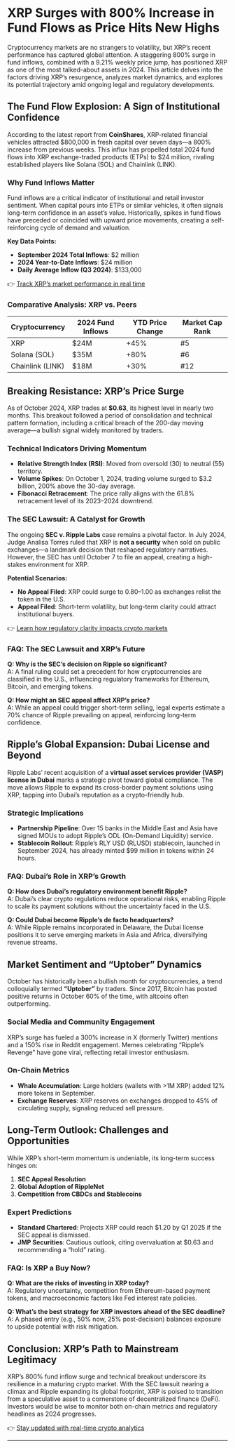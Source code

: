 # XRP Surges with 800% Increase in Fund Flows as Price Hits New Highs  

Cryptocurrency markets are no strangers to volatility, but XRP’s recent performance has captured global attention. A staggering 800% surge in fund inflows, combined with a 9.21% weekly price jump, has positioned XRP as one of the most talked-about assets in 2024. This article delves into the factors driving XRP’s resurgence, analyzes market dynamics, and explores its potential trajectory amid ongoing legal and regulatory developments.  

## The Fund Flow Explosion: A Sign of Institutional Confidence  

According to the latest report from **CoinShares**, XRP-related financial vehicles attracted $800,000 in fresh capital over seven days—a 800% increase from previous weeks. This influx has propelled total 2024 fund flows into XRP exchange-traded products (ETPs) to $24 million, rivaling established players like Solana (SOL) and Chainlink (LINK).  

### Why Fund Inflows Matter  

Fund inflows are a critical indicator of institutional and retail investor sentiment. When capital pours into ETPs or similar vehicles, it often signals long-term confidence in an asset’s value. Historically, spikes in fund flows have preceded or coincided with upward price movements, creating a self-reinforcing cycle of demand and valuation.  

**Key Data Points:**  
- **September 2024 Total Inflows**: $2 million  
- **2024 Year-to-Date Inflows**: $24 million  
- **Daily Average Inflow (Q3 2024)**: $133,000  

👉 [Track XRP’s market performance in real time](https://bit.ly/okx-bonus)  

### Comparative Analysis: XRP vs. Peers  

| Cryptocurrency | 2024 Fund Inflows | YTD Price Change | Market Cap Rank |  
|----------------|-------------------|------------------|-----------------|  
| XRP            | $24M              | +45%             | #5              |  
| Solana (SOL)   | $35M              | +80%             | #6              |  
| Chainlink (LINK) | $18M            | +30%             | #12             |  

## Breaking Resistance: XRP’s Price Surge  

As of October 2024, XRP trades at **$0.63**, its highest level in nearly two months. This breakout followed a period of consolidation and technical pattern formation, including a critical breach of the 200-day moving average—a bullish signal widely monitored by traders.  

### Technical Indicators Driving Momentum  

- **Relative Strength Index (RSI)**: Moved from oversold (30) to neutral (55) territory.  
- **Volume Spikes**: On October 1, 2024, trading volume surged to $3.2 billion, 200% above the 30-day average.  
- **Fibonacci Retracement**: The price rally aligns with the 61.8% retracement level of its 2023–2024 downtrend.  

### The SEC Lawsuit: A Catalyst for Growth  

The ongoing **SEC v. Ripple Labs** case remains a pivotal factor. In July 2024, Judge Analisa Torres ruled that XRP is **not a security** when sold on public exchanges—a landmark decision that reshaped regulatory narratives. However, the SEC has until October 7 to file an appeal, creating a high-stakes environment for XRP.  

**Potential Scenarios:**  
- **No Appeal Filed**: XRP could surge to $0.80–$1.00 as exchanges relist the token in the U.S.  
- **Appeal Filed**: Short-term volatility, but long-term clarity could attract institutional buyers.  

👉 [Learn how regulatory clarity impacts crypto markets](https://bit.ly/okx-bonus)  

### FAQ: The SEC Lawsuit and XRP’s Future  

**Q: Why is the SEC’s decision on Ripple so significant?**  
A: A final ruling could set a precedent for how cryptocurrencies are classified in the U.S., influencing regulatory frameworks for Ethereum, Bitcoin, and emerging tokens.  

**Q: How might an SEC appeal affect XRP’s price?**  
A: While an appeal could trigger short-term selling, legal experts estimate a 70% chance of Ripple prevailing on appeal, reinforcing long-term confidence.  

## Ripple’s Global Expansion: Dubai License and Beyond  

Ripple Labs’ recent acquisition of a **virtual asset services provider (VASP) license in Dubai** marks a strategic pivot toward global compliance. The move allows Ripple to expand its cross-border payment solutions using XRP, tapping into Dubai’s reputation as a crypto-friendly hub.  

### Strategic Implications  

- **Partnership Pipeline**: Over 15 banks in the Middle East and Asia have signed MOUs to adopt Ripple’s ODL (On-Demand Liquidity) service.  
- **Stablecoin Rollout**: Ripple’s RLY USD (RLUSD) stablecoin, launched in September 2024, has already minted $99 million in tokens within 24 hours.  

### FAQ: Dubai’s Role in XRP’s Growth  

**Q: How does Dubai’s regulatory environment benefit Ripple?**  
A: Dubai’s clear crypto regulations reduce operational risks, enabling Ripple to scale its payment solutions without the uncertainty faced in the U.S.  

**Q: Could Dubai become Ripple’s de facto headquarters?**  
A: While Ripple remains incorporated in Delaware, the Dubai license positions it to serve emerging markets in Asia and Africa, diversifying revenue streams.  

## Market Sentiment and “Uptober” Dynamics  

October has historically been a bullish month for cryptocurrencies, a trend colloquially termed **“Uptober”** by traders. Since 2017, Bitcoin has posted positive returns in October 60% of the time, with altcoins often outperforming.  

### Social Media and Community Engagement  

XRP’s surge has fueled a 300% increase in X (formerly Twitter) mentions and a 150% rise in Reddit engagement. Memes celebrating “Ripple’s Revenge” have gone viral, reflecting retail investor enthusiasm.  

### On-Chain Metrics  

- **Whale Accumulation**: Large holders (wallets with >1M XRP) added 12% more tokens in September.  
- **Exchange Reserves**: XRP reserves on exchanges dropped to 45% of circulating supply, signaling reduced sell pressure.  

## Long-Term Outlook: Challenges and Opportunities  

While XRP’s short-term momentum is undeniable, its long-term success hinges on:  
1. **SEC Appeal Resolution**  
2. **Global Adoption of RippleNet**  
3. **Competition from CBDCs and Stablecoins**  

### Expert Predictions  

- **Standard Chartered**: Projects XRP could reach $1.20 by Q1 2025 if the SEC appeal is dismissed.  
- **JMP Securities**: Cautious outlook, citing overvaluation at $0.63 and recommending a “hold” rating.  

### FAQ: Is XRP a Buy Now?  

**Q: What are the risks of investing in XRP today?**  
A: Regulatory uncertainty, competition from Ethereum-based payment tokens, and macroeconomic factors like Fed interest rate policies.  

**Q: What’s the best strategy for XRP investors ahead of the SEC deadline?**  
A: A phased entry (e.g., 50% now, 25% post-decision) balances exposure to upside potential with risk mitigation.  

## Conclusion: XRP’s Path to Mainstream Legitimacy  

XRP’s 800% fund inflow surge and technical breakout underscore its resilience in a maturing crypto market. With the SEC lawsuit nearing a climax and Ripple expanding its global footprint, XRP is poised to transition from a speculative asset to a cornerstone of decentralized finance (DeFi). Investors would be wise to monitor both on-chain metrics and regulatory headlines as 2024 progresses.  

👉 [Stay updated with real-time crypto analytics](https://bit.ly/okx-bonus)  

---  
